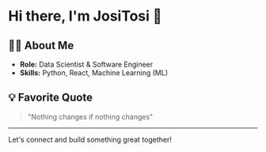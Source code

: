 # Hi there, I'm JosiTosi 👋

## 👨‍💻 About Me

- **Role:** Data Scientist & Software Engineer  
- **Skills:** Python, React, Machine Learning (ML)

## 💡 Favorite Quote

> "Nothing changes if nothing changes"

---

Let's connect and build something great together!
